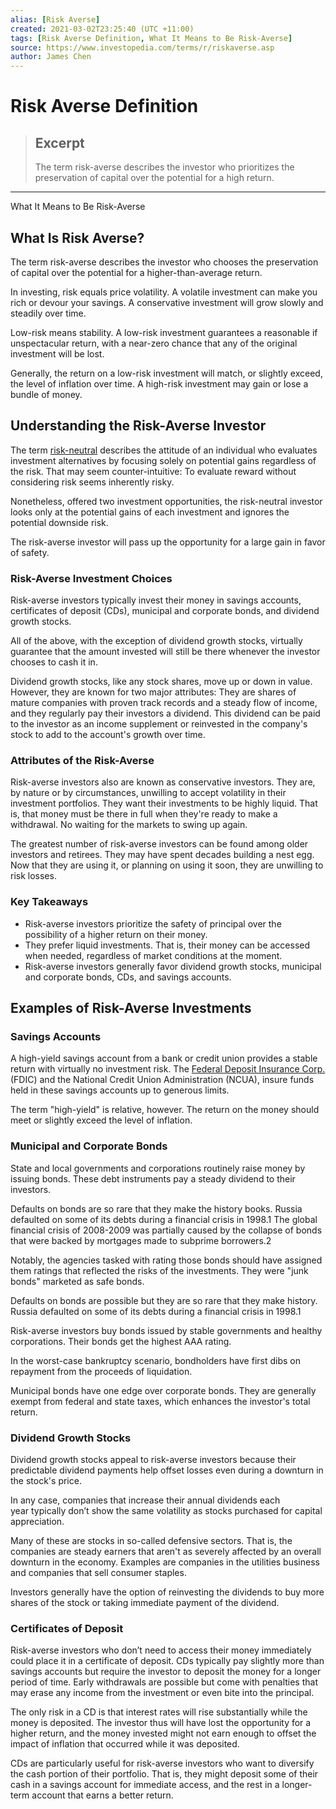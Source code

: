 ```yaml
---
alias: [Risk Averse]
created: 2021-03-02T23:25:40 (UTC +11:00)
tags: [Risk Averse Definition, What It Means to Be Risk-Averse]
source: https://www.investopedia.com/terms/r/riskaverse.asp
author: James Chen
---
```


# Risk Averse Definition

> ## Excerpt
> The term risk-averse describes the investor who prioritizes the preservation of capital over the potential for a high return.

---

What It Means to Be Risk-Averse
## What Is Risk Averse?

The term risk-averse describes the investor who chooses the preservation of capital over the potential for a higher-than-average return.

In investing, risk equals price volatility. A volatile investment can make you rich or devour your savings. A conservative investment will grow slowly and steadily over time.

Low-risk means stability. A low-risk investment guarantees a reasonable if unspectacular return, with a near-zero chance that any of the original investment will be lost.

Generally, the return on a low-risk investment will match, or slightly exceed, the level of inflation over time. A high-risk investment may gain or lose a bundle of money.

## Understanding the Risk-Averse Investor

The term [risk-neutral](https://www.investopedia.com/terms/r/riskneutral.asp) describes the attitude of an individual who evaluates investment alternatives by focusing solely on potential gains regardless of the risk. That may seem counter-intuitive: To evaluate reward without considering risk seems inherently risky.

Nonetheless, offered two investment opportunities, the risk-neutral investor looks only at the potential gains of each investment and ignores the potential downside risk.

The risk-averse investor will pass up the opportunity for a large gain in favor of safety.

### Risk-Averse Investment Choices

Risk-averse investors typically invest their money in savings accounts, certificates of deposit (CDs), municipal and corporate bonds, and dividend growth stocks.

All of the above, with the exception of dividend growth stocks, virtually guarantee that the amount invested will still be there whenever the investor chooses to cash it in.

Dividend growth stocks, like any stock shares, move up or down in value. However, they are known for two major attributes: They are shares of mature companies with proven track records and a steady flow of income, and they regularly pay their investors a dividend. This dividend can be paid to the investor as an income supplement or reinvested in the company's stock to add to the account's growth over time.

### Attributes of the Risk-Averse

Risk-averse investors also are known as conservative investors. They are, by nature or by circumstances, unwilling to accept volatility in their investment portfolios. They want their investments to be highly liquid. That is, that money must be there in full when they're ready to make a withdrawal. No waiting for the markets to swing up again.

The greatest number of risk-averse investors can be found among older investors and retirees. They may have spent decades building a nest egg. Now that they are using it, or planning on using it soon, they are unwilling to risk losses.

### Key Takeaways

-   Risk-averse investors prioritize the safety of principal over the possibility of a higher return on their money.
-   They prefer liquid investments. That is, their money can be accessed when needed, regardless of market conditions at the moment.
-   Risk-averse investors generally favor dividend growth stocks, municipal and corporate bonds, CDs, and savings accounts.

## Examples of Risk-Averse Investments

### Savings Accounts

A high-yield savings account from a bank or credit union provides a stable return with virtually no investment risk. The [Federal Deposit Insurance Corp.](https://www.investopedia.com/ask/answers/08/fdic-insured-bank-account.asp) (FDIC) and the National Credit Union Administration (NCUA), insure funds held in these savings accounts up to generous limits.

The term "high-yield" is relative, however. The return on the money should meet or slightly exceed the level of inflation.

### Municipal and Corporate Bonds

State and local governments and corporations routinely raise money by issuing bonds. These debt instruments pay a steady dividend to their investors.

Defaults on bonds are so rare that they make the history books. Russia defaulted on some of its debts during a financial crisis in 1998.1 The global financial crisis of 2008-2009 was partially caused by the collapse of bonds that were backed by mortgages made to subprime borrowers.2

Notably, the agencies tasked with rating those bonds should have assigned them ratings that reflected the risks of the investments. They were "junk bonds" marketed as safe bonds.

Defaults on bonds are possible but they are so rare that they make history. Russia defaulted on some of its debts during a financial crisis in 1998.1

Risk-averse investors buy bonds issued by stable governments and healthy corporations. Their bonds get the highest AAA rating.

In the worst-case bankruptcy scenario, bondholders have first dibs on repayment from the proceeds of liquidation.

Municipal bonds have one edge over corporate bonds. They are generally exempt from federal and state taxes, which enhances the investor's total return.

### Dividend Growth Stocks

Dividend growth stocks appeal to risk-averse investors because their predictable dividend payments help offset losses even during a downturn in the stock's price.

In any case, companies that increase their annual dividends each year typically don’t show the same volatility as stocks purchased for capital appreciation.

Many of these are stocks in so-called defensive sectors. That is, the companies are steady earners that aren't as severely affected by an overall downturn in the economy. Examples are companies in the utilities business and companies that sell consumer staples.

Investors generally have the option of reinvesting the dividends to buy more shares of the stock or taking immediate payment of the dividend.

### Certificates of Deposit

Risk-averse investors who don’t need to access their money immediately could place it in a certificate of deposit. CDs typically pay slightly more than savings accounts but require the investor to deposit the money for a longer period of time. Early withdrawals are possible but come with penalties that may erase any income from the investment or even bite into the principal.

The only risk in a CD is that interest rates will rise substantially while the money is deposited. The investor thus will have lost the opportunity for a higher return, and the money invested might not earn enough to offset the impact of inflation that occurred while it was deposited.

CDs are particularly useful for risk-averse investors who want to diversify the cash portion of their portfolio. That is, they might deposit some of their cash in a savings account for immediate access, and the rest in a longer-term account that earns a better return.
